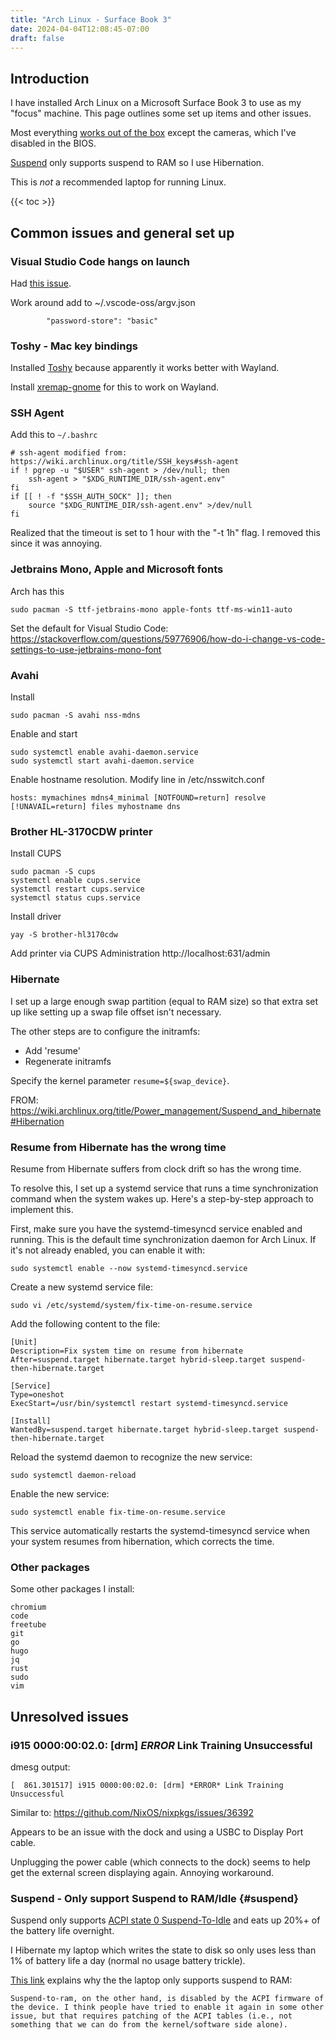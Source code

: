 ```yaml
---
title: "Arch Linux - Surface Book 3"
date: 2024-04-04T12:08:45-07:00
draft: false
---
```


## Introduction

I have installed Arch Linux on a Microsoft Surface Book 3 to use as my "focus" machine. This page outlines some set up items and other issues.

Most everything [works out of the box](https://github.com/linux-surface/linux-surface/wiki/Supported-Devices-and-Features#surface-books-and-surface-laptop-studio) except the cameras, which I've disabled in the BIOS.

[Suspend](#suspend) only supports suspend to RAM so I use Hibernation.

This is *not* a recommended laptop for running Linux.

{{< toc >}}

## Common issues and general set up

### Visual Studio Code hangs on launch

Had [this issue](https://github.com/microsoft/vscode/issues/188397#issuecomment-2033053045).

Work around add to ~/.vscode-oss/argv.json
```
        "password-store": "basic"
```

### Toshy - Mac key bindings

Installed [Toshy](https://github.com/RedBearAK/toshy) because apparently it works better with Wayland.

Install [xremap-gnome](https://github.com/xremap/xremap-gnome) for this to work on Wayland.

### SSH Agent

Add this to `~/.bashrc`

```
# ssh-agent modified from: https://wiki.archlinux.org/title/SSH_keys#ssh-agent
if ! pgrep -u "$USER" ssh-agent > /dev/null; then
    ssh-agent > "$XDG_RUNTIME_DIR/ssh-agent.env"
fi
if [[ ! -f "$SSH_AUTH_SOCK" ]]; then
    source "$XDG_RUNTIME_DIR/ssh-agent.env" >/dev/null
fi
```

Realized that the timeout is set to 1 hour with the "-t 1h" flag. I removed this since it was annoying.

### Jetbrains Mono, Apple and Microsoft fonts

Arch has this
```
sudo pacman -S ttf-jetbrains-mono apple-fonts ttf-ms-win11-auto
```

Set the default for Visual Studio Code: https://stackoverflow.com/questions/59776906/how-do-i-change-vs-code-settings-to-use-jetbrains-mono-font

### Avahi

Install
```
sudo pacman -S avahi nss-mdns
```

Enable and start
```
sudo systemctl enable avahi-daemon.service
sudo systemctl start avahi-daemon.service
```

Enable hostname resolution. Modify line in /etc/nsswitch.conf
```
hosts: mymachines mdns4_minimal [NOTFOUND=return] resolve [!UNAVAIL=return] files myhostname dns
```

### Brother HL-3170CDW printer

Install CUPS
```
sudo pacman -S cups
systemctl enable cups.service
systemctl restart cups.service
systemctl status cups.service
```

Install driver
```
yay -S brother-hl3170cdw
```

Add printer via CUPS Administration http://localhost:631/admin

### Hibernate

I set up a large enough swap partition (equal to RAM size) so that extra set up like setting up a swap file offset isn't necessary.

The other steps are to configure the initramfs:
 - Add 'resume'
 - Regenerate initramfs

Specify the kernel parameter `resume=${swap_device}`.

FROM: https://wiki.archlinux.org/title/Power_management/Suspend_and_hibernate#Hibernation

### Resume from Hibernate has the wrong time

Resume from Hibernate suffers from clock drift so has the wrong time.

To resolve this, I set up a systemd service that runs a time synchronization command when the system wakes up. Here's a step-by-step approach to implement this.

First, make sure you have the systemd-timesyncd service enabled and running. This is the default time synchronization daemon for Arch Linux. If it's not already enabled, you can enable it with:
```
sudo systemctl enable --now systemd-timesyncd.service
```

Create a new systemd service file:
```
sudo vi /etc/systemd/system/fix-time-on-resume.service
```

Add the following content to the file:
```
[Unit]
Description=Fix system time on resume from hibernate
After=suspend.target hibernate.target hybrid-sleep.target suspend-then-hibernate.target

[Service]
Type=oneshot
ExecStart=/usr/bin/systemctl restart systemd-timesyncd.service

[Install]
WantedBy=suspend.target hibernate.target hybrid-sleep.target suspend-then-hibernate.target
```

Reload the systemd daemon to recognize the new service:
```
sudo systemctl daemon-reload
```

Enable the new service:
```
sudo systemctl enable fix-time-on-resume.service
```

This service automatically restarts the systemd-timesyncd service when your system resumes from hibernation, which corrects the time.

### Other packages

Some other packages I install:
```
chromium
code
freetube
git
go
hugo
jq
rust
sudo
vim
```

## Unresolved issues

### i915 0000:00:02.0: [drm] *ERROR* Link Training Unsuccessful

dmesg output:
```
[  861.301517] i915 0000:00:02.0: [drm] *ERROR* Link Training Unsuccessful
```

Similar to: https://github.com/NixOS/nixpkgs/issues/36392

Appears to be an issue with the dock and using a USBC to Display Port cable.

Unplugging the power cable (which connects to the dock) seems to help get the external screen displaying again. Annoying workaround.

### Suspend - Only support Suspend to RAM/Idle {#suspend}

Suspend only supports [ACPI state 0 Suspend-To-Idle](https://www.kernel.org/doc/Documentation/power/states.txt) and eats up 20%+ of the battery life overnight.

I Hibernate my laptop which writes the state to disk so only uses less than 1% of battery life a day (normal no usage battery trickle).

[This link](https://github.com/linux-surface/linux-surface/issues/1515#issuecomment-2267646335) explains why the the laptop only supports suspend to RAM:
```
Suspend-to-ram, on the other hand, is disabled by the ACPI firmware of the device. I think people have tried to enable it again in some other issue, but that requires patching of the ACPI tables (i.e., not something that we can do from the kernel/software side alone).
```
